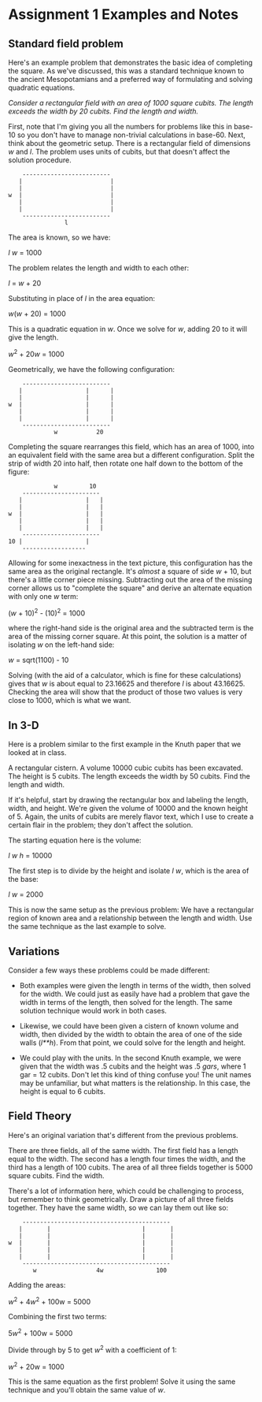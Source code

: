 # Assignment 1 Examples and Notes

## Standard field problem

Here's an example problem that demonstrates the basic idea of completing the square. As we've discussed, this was a standard technique known to the ancient Mesopotamians and a preferred way of formulating and solving quadratic equations.

*Consider a rectangular field with an area of 1000 square cubits. The length exceeds the width by 20 cubits. Find the length and width.*

First, note that I'm giving you all the numbers for problems like this in base-10 so you don't have to manage non-trivial calculations in base-60. Next, think about the geometric setup. There is a rectangular field of dimensions *w* and *l*. The problem uses units of cubits, but that doesn't affect the solution procedure.

```
    -------------------------
   |                         |
   |                         | 
w  |                         |
   |                         |
   |                         |
    -------------------------
                l
```

The area is known, so we have:

*l* *w* = 1000

The problem relates the length and width to each other:

*l* = *w* + 20

Substituting in place of *l* in the area equation:

*w*(*w* + 20) = 1000

This is a quadratic equation in *w*. Once we solve for *w*, adding 20 to it will give the length.

*w*<sup>2</sup> + 20*w* = 1000

Geometrically, we have the following configuration:

```
    -------------------------
   |                  |      |
   |                  |      | 
w  |                  |      |
   |                  |      |
   |                  |      |
    -------------------------
             w           20
```

Completing the square rearranges this field, which has an area of 1000, into an equivalent field with the same area but a different configuration. Split the strip of width 20 into half, then rotate one half down to the bottom of the figure:

```
             w         10
    ----------------------
   |                  |   |
   |                  |   | 
w  |                  |   |
   |                  |   |
   |                  |   |
    ----------------------
10 |                  |    
    ------------------
```

Allowing for some inexactness in the text picture, this configuration has the same area as the original rectangle. It's *almost* a square of side *w* + 10, but there's a little corner piece missing. Subtracting out the area of the missing corner allows us to "complete the square" and derive an alternate equation with only one *w* term:

(*w* + 10)<sup>2</sup> - (10)<sup>2</sup> = 1000

where the right-hand side is the original area and the subtracted term is the area of the missing corner square. At this point, the solution is a matter of isolating *w* on the left-hand side:

*w* = sqrt(1100) - 10

Solving (with the aid of a calculator, which is fine for these calculations) gives that *w* is about equal to 23.16625 and therefore *l* is about 43.16625. Checking the area will show that the product of those two values is very close to 1000, which is what we want.


## In 3-D

Here is a problem similar to the first example in the Knuth paper that we looked at in class.

A rectangular cistern. A volume 10000 cubic cubits has been excavated. The height is 5 cubits. The length exceeds the width by 50 cubits. Find the length and width.

If it's helpful, start by drawing the rectangular box and labeling the length, width, and height. We're given the volume of 10000 and the known height of 5. Again, the units of cubits are merely flavor text, which I use to create a certain flair in the problem; they don't affect the solution.

The starting equation here is the volume:

*l* *w* *h* = 10000

The first step is to divide by the height and isolate *l* *w*, which is the area of the base:

*l* *w* = 2000

This is now the same setup as the previous problem: We have a rectangular region of known area and a relationship between the length and width. Use the same technique as the last example to solve.


## Variations

Consider a few ways these problems could be made different:

- Both examples were given the length in terms of the width, then solved for the width. We could just as easily have had a problem that gave the width in terms of the length, then solved for the length. The same solution technique would work in both cases.

- Likewise, we could have been given a cistern of known volume and width, then divided by the width to obtain the area of one of the side walls (*l**h*). From that point, we could solve for the length and height.

- We could play with the units. In the second Knuth example, we were given that the width was .5 cubits and the height was .5 *gars*, where 1 gar = 12 cubits. Don't let this kind of thing confuse you! The unit names may be unfamiliar, but what matters is the relationship. In this case, the height is equal to 6 cubits.


## Field Theory

Here's an original variation that's different from the previous problems.

There are three fields, all of the same width. The first field has a length equal to the width. The second has a length four times the width, and the third has a length of 100 cubits. The area of all three fields together is 5000 square cubits. Find the width.

There's a lot of information here, which could be challenging to process, but remember to think geometrically. Draw a picture of all three fields together. They have the same width, so we can lay them out like so:

```
    ------------------------------------------
   |       |                          |       |
   |       |                          |       |
w  |       |                          |       |
   |       |                          |       |
   |       |                          |       |
    ------------------------------------------
       w                 4w               100           

```

Adding the areas:

*w*<sup>2</sup> + 4*w*<sup>2</sup> + 100w = 5000

Combining the first two terms:

5*w*<sup>2</sup> + 100w = 5000

Divide through by 5 to get *w*<sup>2</sup> with a coefficient of 1:

*w*<sup>2</sup> + 20w = 1000

This is the same equation as the first problem! Solve it using the same technique and you'll obtain the same value of *w*.





